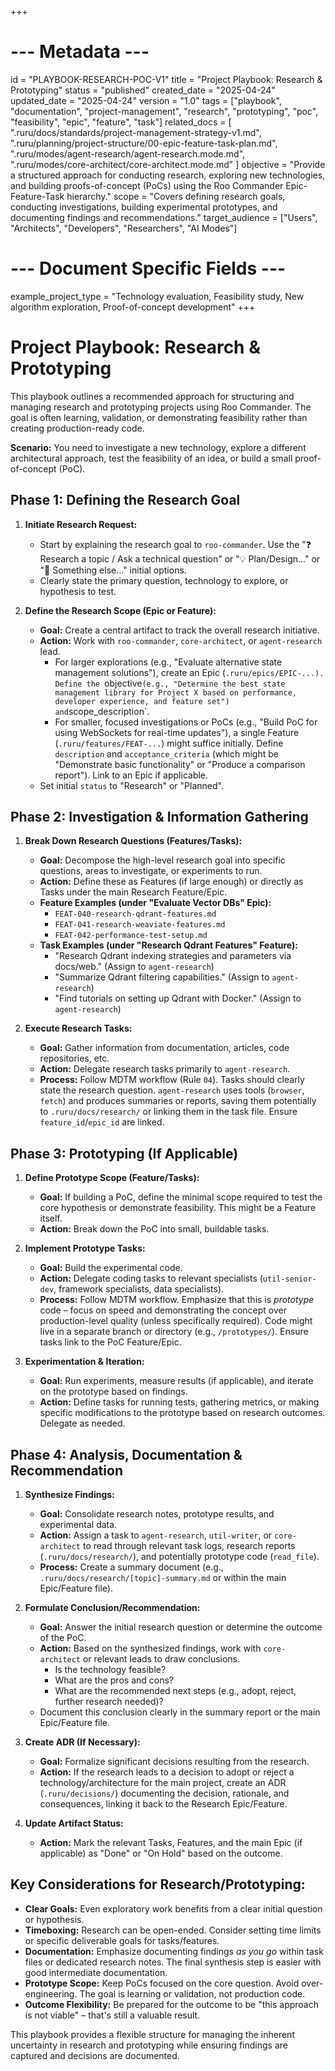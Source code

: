 +++
# --- Metadata ---
id = "PLAYBOOK-RESEARCH-POC-V1"
title = "Project Playbook: Research & Prototyping"
status = "published"
created_date = "2025-04-24"
updated_date = "2025-04-24"
version = "1.0"
tags = ["playbook", "documentation", "project-management", "research", "prototyping", "poc", "feasibility", "epic", "feature", "task"]
related_docs = [
    ".ruru/docs/standards/project-management-strategy-v1.md",
    ".ruru/planning/project-structure/00-epic-feature-task-plan.md",
    ".ruru/modes/agent-research/agent-research.mode.md",
    ".ruru/modes/core-architect/core-architect.mode.md"
]
objective = "Provide a structured approach for conducting research, exploring new technologies, and building proofs-of-concept (PoCs) using the Roo Commander Epic-Feature-Task hierarchy."
scope = "Covers defining research goals, conducting investigations, building experimental prototypes, and documenting findings and recommendations."
target_audience = ["Users", "Architects", "Developers", "Researchers", "AI Modes"]
# --- Document Specific Fields ---
example_project_type = "Technology evaluation, Feasibility study, New algorithm exploration, Proof-of-concept development"
+++

# Project Playbook: Research & Prototyping

This playbook outlines a recommended approach for structuring and managing research and prototyping projects using Roo Commander. The goal is often learning, validation, or demonstrating feasibility rather than creating production-ready code.

**Scenario:** You need to investigate a new technology, explore a different architectural approach, test the feasibility of an idea, or build a small proof-of-concept (PoC).

## Phase 1: Defining the Research Goal

1.  **Initiate Research Request:**
    *   Start by explaining the research goal to `roo-commander`. Use the "❓ Research a topic / Ask a technical question" or "💡 Plan/Design..." or "🤔 Something else..." initial options.
    *   Clearly state the primary question, technology to explore, or hypothesis to test.

2.  **Define the Research Scope (Epic or Feature):**
    *   **Goal:** Create a central artifact to track the overall research initiative.
    *   **Action:** Work with `roo-commander`, `core-architect`, or `agent-research` lead.
        *   For larger explorations (e.g., "Evaluate alternative state management solutions"), create an Epic (`.ruru/epics/EPIC-...). Define the `objective` (e.g., "Determine the best state management library for Project X based on performance, developer experience, and feature set") and `scope_description`.
        *   For smaller, focused investigations or PoCs (e.g., "Build PoC for using WebSockets for real-time updates"), a single Feature (`.ruru/features/FEAT-...`) might suffice initially. Define `description` and `acceptance_criteria` (which might be "Demonstrate basic functionality" or "Produce a comparison report"). Link to an Epic if applicable.
    *   Set initial `status` to "Research" or "Planned".

## Phase 2: Investigation & Information Gathering

1.  **Break Down Research Questions (Features/Tasks):**
    *   **Goal:** Decompose the high-level research goal into specific questions, areas to investigate, or experiments to run.
    *   **Action:** Define these as Features (if large enough) or directly as Tasks under the main Research Feature/Epic.
    *   **Feature Examples (under "Evaluate Vector DBs" Epic):**
        *   `FEAT-040-research-qdrant-features.md`
        *   `FEAT-041-research-weaviate-features.md`
        *   `FEAT-042-performance-test-setup.md`
    *   **Task Examples (under "Research Qdrant Features" Feature):**
        *   "Research Qdrant indexing strategies and parameters via docs/web." (Assign to `agent-research`)
        *   "Summarize Qdrant filtering capabilities." (Assign to `agent-research`)
        *   "Find tutorials on setting up Qdrant with Docker." (Assign to `agent-research`)

2.  **Execute Research Tasks:**
    *   **Goal:** Gather information from documentation, articles, code repositories, etc.
    *   **Action:** Delegate research tasks primarily to `agent-research`.
    *   **Process:** Follow MDTM workflow (Rule `04`). Tasks should clearly state the research question. `agent-research` uses tools (`browser`, `fetch`) and produces summaries or reports, saving them potentially to `.ruru/docs/research/` or linking them in the task file. Ensure `feature_id`/`epic_id` are linked.

## Phase 3: Prototyping (If Applicable)

1.  **Define Prototype Scope (Feature/Tasks):**
    *   **Goal:** If building a PoC, define the minimal scope required to test the core hypothesis or demonstrate feasibility. This might be a Feature itself.
    *   **Action:** Break down the PoC into small, buildable tasks.

2.  **Implement Prototype Tasks:**
    *   **Goal:** Build the experimental code.
    *   **Action:** Delegate coding tasks to relevant specialists (`util-senior-dev`, framework specialists, data specialists).
    *   **Process:** Follow MDTM workflow. Emphasize that this is *prototype* code – focus on speed and demonstrating the concept over production-level quality (unless specifically required). Code might live in a separate branch or directory (e.g., `/prototypes/`). Ensure tasks link to the PoC Feature/Epic.

3.  **Experimentation & Iteration:**
    *   **Goal:** Run experiments, measure results (if applicable), and iterate on the prototype based on findings.
    *   **Action:** Define tasks for running tests, gathering metrics, or making specific modifications to the prototype based on research outcomes. Delegate as needed.

## Phase 4: Analysis, Documentation & Recommendation

1.  **Synthesize Findings:**
    *   **Goal:** Consolidate research notes, prototype results, and experimental data.
    *   **Action:** Assign a task to `agent-research`, `util-writer`, or `core-architect` to read through relevant task logs, research reports (`.ruru/docs/research/`), and potentially prototype code (`read_file`).
    *   **Process:** Create a summary document (e.g., `.ruru/docs/research/[topic]-summary.md` or within the main Epic/Feature file).

2.  **Formulate Conclusion/Recommendation:**
    *   **Goal:** Answer the initial research question or determine the outcome of the PoC.
    *   **Action:** Based on the synthesized findings, work with `core-architect` or relevant leads to draw conclusions.
        *   Is the technology feasible?
        *   What are the pros and cons?
        *   What are the recommended next steps (e.g., adopt, reject, further research needed)?
    *   Document this conclusion clearly in the summary report or the main Epic/Feature file.

3.  **Create ADR (If Necessary):**
    *   **Goal:** Formalize significant decisions resulting from the research.
    *   **Action:** If the research leads to a decision to adopt or reject a technology/architecture for the main project, create an ADR (`.ruru/decisions/`) documenting the decision, rationale, and consequences, linking it back to the Research Epic/Feature.

4.  **Update Artifact Status:**
    *   **Action:** Mark the relevant Tasks, Features, and the main Epic (if applicable) as "Done" or "On Hold" based on the outcome.

## Key Considerations for Research/Prototyping:

*   **Clear Goals:** Even exploratory work benefits from a clear initial question or hypothesis.
*   **Timeboxing:** Research can be open-ended. Consider setting time limits or specific deliverable goals for tasks/features.
*   **Documentation:** Emphasize documenting findings *as you go* within task files or dedicated research notes. The final synthesis step is easier with good intermediate documentation.
*   **Prototype Scope:** Keep PoCs focused on the core question. Avoid over-engineering. The goal is learning or validation, not production code.
*   **Outcome Flexibility:** Be prepared for the outcome to be "this approach is not viable" – that's still a valuable result.

This playbook provides a flexible structure for managing the inherent uncertainty in research and prototyping while ensuring findings are captured and decisions are documented.